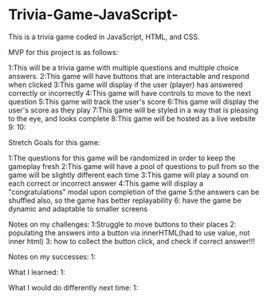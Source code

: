 # Trivia-Game-JavaScript-
This is a trivia game coded in JavaScript, HTML, and CSS.

MVP for this project is as follows:

1:This will be a trivia game with multiple questions and multiple choice answers.
2:This game will have buttons that are interactable and respond when clicked
3:This game will display if the user (player) has answered correctly or incorrectly
4:This game will have controls to move to the next question
5:This game will track the user's score
6:This game will display the user's score as they play
7:This game will be styled in a way that is pleasing to the eye, and looks complete
8:This game will be hosted as a live website
9:
10:

Stretch Goals for this game:

1:The questions for this game will be randomized in order to keep the gameplay fresh
2:This game will have a pool of questions to pull from so the game will be slightly different each time
3:This game will play a sound on each correct or incorrect answer
4:This game will display a "congratulations" modal upon completion of the game
5:the answers can be shuffled also, so the game has better replayability
6: have the game be dynamic and adaptable to smaller screens


Notes on my challenges:
1:Struggle to move buttons to their places
2: populating the answers into a button via innerHTML(had to use value, not inner html)
3: how to collect the button click, and check if correct answer!!!



Notes on my successes:
1:



What I learned:
1:



What I would do differently next time:
1:
